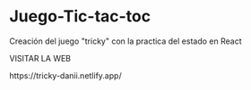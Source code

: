 # Juego-Tic-tac-toc
Creación del juego "tricky" con la practica del estado en React 

VISITAR LA WEB

<Link/>
https://tricky-danii.netlify.app/



